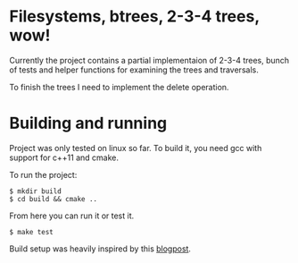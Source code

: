 # Filesystems, btrees, 2-3-4 trees, wow!

Currently the project contains a partial implementaion of 2-3-4 trees,
bunch of tests and helper functions for examining the trees and traversals.

To finish the trees I need to implement the delete operation.

# Building and running

Project was only tested on linux so far. To build it, you need gcc with support
for c++11 and cmake.

To run the project:

    $ mkdir build
    $ cd build && cmake ..

From here you can run it or test it.

    $ make test

Build setup was heavily inspired by this [blogpost](http://www.kaizou.org/2014/11/gtest-cmake/).
